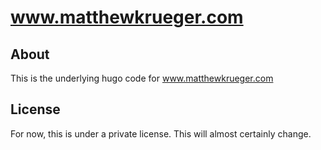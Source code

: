 # www.matthewkrueger.com

## About
This is the underlying hugo code for www.matthewkrueger.com

## License
For now, this is under a private license. This will almost certainly change.
